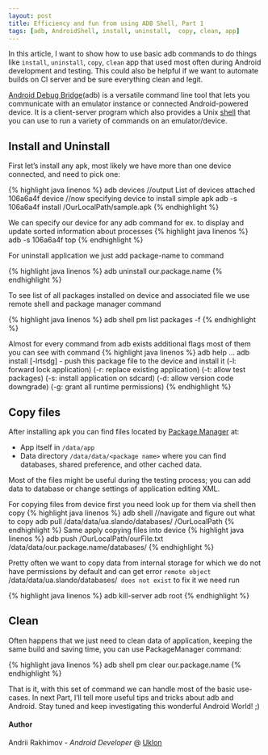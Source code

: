 ```yaml
---
layout: post
title: Efficiency and fun from using ADB Shell, Part 1
tags: [adb, AndroidShell, install, uninstall,  copy, clean, app]
---
```



 In this article, I want to show how to use basic adb commands to do things like `install`, `uninstall`, `copy`, `clean` app that used most often during Android development and testing. This could also be helpful if we want to automate builds on CI server and be sure everything clean and legit.

 [Android Debug Bridge](https://developer.android.com/tools/help/adb.html)(adb) is a versatile command line tool that lets you communicate with an emulator instance or connected Android-powered device. It is a client-server program which also provides a Unix [shell](https://developer.android.com/tools/help/shell.html) that you can use to run a variety of commands on an emulator/device.

## Install and Uninstall 

 First let’s install any apk, most likely we have more than one device connected, and need to pick one:

{% highlight java linenos %}
adb devices
//output
List of devices attached
106a6a4f    device
//now specifying device to install simple apk
adb -s 106a6a4f install /OurLocalPath/sample.apk
{% endhighlight %}

 We can specify our device for any adb command for ex. to display and update sorted information about processes
{% highlight java linenos %}
adb -s 106a6a4f top
{% endhighlight %}

 For uninstall application we just add package-name to command 

{% highlight java linenos %}
adb uninstall our.package.name
{% endhighlight %}

 To see list of all packages installed on device and associated file we use remote shell and package manager command

{% highlight java linenos %}
adb shell pm list packages -f
{% endhighlight %}

 Almost for every command from adb exists additional flags most of them you can see with command
{% highlight java linenos %}
adb help
…
adb install [-lrtsdg] <file>
                               - push this package file to the device and install it
                                 (-l: forward lock application)
                                 (-r: replace existing application)
                                 (-t: allow test packages)
                                 (-s: install application on sdcard)
                                 (-d: allow version code downgrade)
                                 (-g: grant all runtime permissions)
{% endhighlight %}

## Copy files

 After installing apk you can find files located by [Package Manager](https://dzone.com/articles/depth-android-package-manager) at:

- App itself in `/data/app`
- Data directory `/data/data/<package name>` where you can find databases, shared preference, and other cached data. 

Most of the files might be useful during the testing process; you can add data to database or change settings of application editing XML.

For copying files from device first you need look up for them via shell then copy
{% highlight java linenos %}
adb shell 
//navigate and figure out what to copy
adb pull /data/data/ua.slando/databases/ /OurLocalPath
{% endhighlight %}
Same apply copying files into device
{% highlight java linenos %}
adb push /OurLocalPath/ourFile.txt /data/data/our.package.name/databases/ 
{% endhighlight %}

Pretty often we want to copy data from internal storage for which we do not have permissions by default and can get error `remote object  `/data/data/ua.slando/databases/` does not exist` to fix it we need run

{% highlight java linenos %}
adb kill-server
adb root
{% endhighlight %}

## Clean

Often happens that we just need to clean data of application, keeping the same build and saving time, you can use PackageManager command:

{% highlight java linenos %}
adb shell pm clear our.package.name
{% endhighlight %}



That is it, with this set of command we can handle most of the basic use-cases. In next Part, I’ll tell more useful tips and tricks about adb and Android. Stay tuned and keep investigating this wonderful Android World! ;)

#### Author
Andrii Rakhimov - *Android Developer* @ [Uklon](http://uklon.com.ua/)